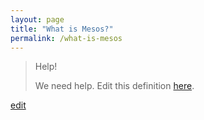```yaml
---
layout: page
title: "What is Mesos?"
permalink: /what-is-mesos
---
```


> Help! 
> 
> We need help. Edit this definition <a href="https://github.com/and-digital/tech-definitions/blog/master/definitions/infrastructure/mesos.md">here</a>.

<p class="edit-term"><a href="https://github.com/and-digital/tech-definitions/blog/master/definitions/infrastructure/mesos.md">edit</a></p>
